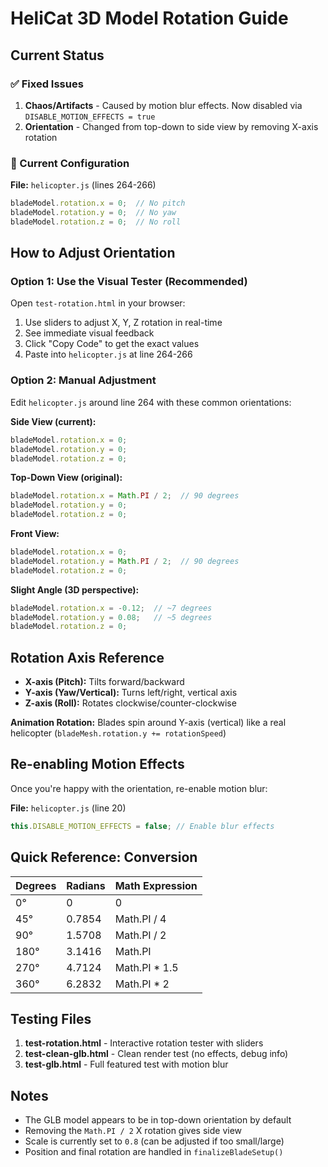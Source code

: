 # HeliCat 3D Model Rotation Guide

## Current Status

### ✅ Fixed Issues
1. **Chaos/Artifacts** - Caused by motion blur effects. Now disabled via `DISABLE_MOTION_EFFECTS = true`
2. **Orientation** - Changed from top-down to side view by removing X-axis rotation

### 🎯 Current Configuration

**File:** `helicopter.js` (lines 264-266)
```javascript
bladeModel.rotation.x = 0;  // No pitch
bladeModel.rotation.y = 0;  // No yaw
bladeModel.rotation.z = 0;  // No roll
```

## How to Adjust Orientation

### Option 1: Use the Visual Tester (Recommended)
Open `test-rotation.html` in your browser:
1. Use sliders to adjust X, Y, Z rotation in real-time
2. See immediate visual feedback
3. Click "Copy Code" to get the exact values
4. Paste into `helicopter.js` at line 264-266

### Option 2: Manual Adjustment

Edit `helicopter.js` around line 264 with these common orientations:

**Side View (current):**
```javascript
bladeModel.rotation.x = 0;
bladeModel.rotation.y = 0;
bladeModel.rotation.z = 0;
```

**Top-Down View (original):**
```javascript
bladeModel.rotation.x = Math.PI / 2;  // 90 degrees
bladeModel.rotation.y = 0;
bladeModel.rotation.z = 0;
```

**Front View:**
```javascript
bladeModel.rotation.x = 0;
bladeModel.rotation.y = Math.PI / 2;  // 90 degrees
bladeModel.rotation.z = 0;
```

**Slight Angle (3D perspective):**
```javascript
bladeModel.rotation.x = -0.12;  // ~7 degrees
bladeModel.rotation.y = 0.08;   // ~5 degrees
bladeModel.rotation.z = 0;
```

## Rotation Axis Reference

- **X-axis (Pitch):** Tilts forward/backward
- **Y-axis (Yaw/Vertical):** Turns left/right, vertical axis
- **Z-axis (Roll):** Rotates clockwise/counter-clockwise

**Animation Rotation:** Blades spin around Y-axis (vertical) like a real helicopter (`bladeMesh.rotation.y += rotationSpeed`)

## Re-enabling Motion Effects

Once you're happy with the orientation, re-enable motion blur:

**File:** `helicopter.js` (line 20)
```javascript
this.DISABLE_MOTION_EFFECTS = false; // Enable blur effects
```

## Quick Reference: Conversion

| Degrees | Radians        | Math Expression |
|---------|----------------|-----------------|
| 0°      | 0              | 0               |
| 45°     | 0.7854         | Math.PI / 4     |
| 90°     | 1.5708         | Math.PI / 2     |
| 180°    | 3.1416         | Math.PI         |
| 270°    | 4.7124         | Math.PI * 1.5   |
| 360°    | 6.2832         | Math.PI * 2     |

## Testing Files

1. **test-rotation.html** - Interactive rotation tester with sliders
2. **test-clean-glb.html** - Clean render test (no effects, debug info)
3. **test-glb.html** - Full featured test with motion blur

## Notes

- The GLB model appears to be in top-down orientation by default
- Removing the `Math.PI / 2` X rotation gives side view
- Scale is currently set to `0.8` (can be adjusted if too small/large)
- Position and final rotation are handled in `finalizeBladeSetup()`
